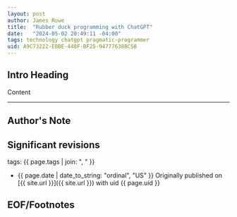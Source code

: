 ```yaml
---
layout: post
author: James Rowe
title:  "Rubber duck programming with ChatGPT"
date:   "2024-05-02 20:49:11 -04:00"
tags: technology chatgpt pragmatic-programmer
uid: A9C73222-EBBE-448F-BF25-94777638BC58
---
```


## Intro Heading

Content

---

## Author's Note



## Significant revisions

tags: {{ page.tags | join: ", " }} <!-- todo move this somewhere -->

- {{ page.date | date_to_string: "ordinal", "US" }} Originally published on [{{ site.url }}]({{ site.url }}) with uid {{ page.uid }}

## EOF/Footnotes
